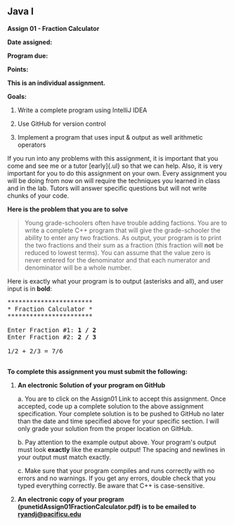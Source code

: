 ## Java I

**Assign 01 - Fraction Calculator**

**Date assigned:**

**Program due:**

**Points:**

**This is an individual assignment.**

**Goals:**

1.  Write a complete program using IntelliJ IDEA

2.  Use GitHub for version control

3.  Implement a program that uses input & output as well
    arithmetic operators

If you run into any problems with this assignment, it is important that
you come and see me or a tutor [early]{.ul} so that we can help. Also,
it is very important for you to do this assignment on your own. Every
assignment you will be doing from now on will require the techniques you
learned in class and in the lab. Tutors will answer specific questions
but will not write chunks of your code.

**Here is the problem that you are to solve**

> Young grade-schoolers often have trouble adding factions. You are to
> write a complete C++ program that will give the grade-schooler the
> ability to enter any two fractions. As output, your program is to
> print the two fractions and their sum as a fraction (this fraction
> will **not** be reduced to lowest terms). You can assume that the
> value zero is never entered for the denominator and that each
> numerator and denominator will be a whole number.

Here is exactly what your program is to output (asterisks and all), and
user input is in **bold**:

<pre>
***********************
* Fraction Calculator *
***********************

Enter Fraction #1: <b>1 / 2</b>
Enter Fraction #2: <b>2 / 3</b>

1/2 + 2/3 = 7/6

</pre>

**To complete this assignment you must submit the following:**

1.  **An electronic Solution of your program on GitHub**

    a.  You are to click on the Assign01 Link to accept this
        assignment. Once accepted, code up a
        complete solution to the above assignment specification. Your
        complete solution is to be pushed to GitHub no later than the
        date and time specified above for your specific section. I will
        only grade your solution from the proper location on GitHub.

    b.  Pay attention to the example output above. Your program's output
        must look **exactly** like the example output! The spacing and
        newlines in your output must match exactly.

    c.  Make sure that your program compiles and runs correctly with no
        errors and no warnings. If you get any errors, double check that
        you typed everything correctly. Be aware that C++ is
        case-sensitive.

2.  **An electronic copy of your program (punetidAssign01FractionCalculator.pdf) is to be emailed to ryandj@pacificu.edu**
